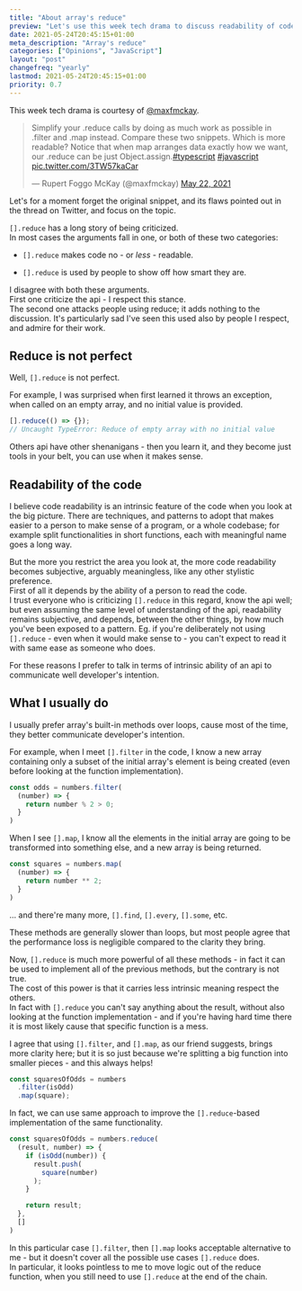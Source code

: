 ```yaml
---
title: "About array's reduce"
preview: "Let's use this week tech drama to discuss readability of code."
date: 2021-05-24T20:45:15+01:00
meta_description: "Array's reduce"
categories: ["Opinions", "JavaScript"]
layout: "post"
changefreq: "yearly"
lastmod: 2021-05-24T20:45:15+01:00
priority: 0.7
---
```


This week tech drama is courtesy of [@maxfmckay](https://twitter.com/maxfmckay).

<blockquote class="twitter-tweet"><p lang="en" dir="ltr">Simplify your .reduce calls by doing as much work as possible in .filter and .map instead. Compare these two snippets. Which is more readable? Notice that when map arranges data exactly how we want, our .reduce can be just Object.assign.<a href="https://twitter.com/hashtag/typescript?src=hash&amp;ref_src=twsrc%5Etfw">#typescript</a> <a href="https://twitter.com/hashtag/javascript?src=hash&amp;ref_src=twsrc%5Etfw">#javascript</a> <a href="https://t.co/3TW57kaCar">pic.twitter.com/3TW57kaCar</a></p>&mdash; Rupert Foggo McKay (@maxfmckay) <a href="https://twitter.com/maxfmckay/status/1396252890721918979?ref_src=twsrc%5Etfw">May 22, 2021</a></blockquote> <script async src="https://platform.twitter.com/widgets.js" charset="utf-8"></script>

Let's for a moment forget the original snippet, and its flaws pointed out in the
thread on Twitter, and focus on the topic.

`[].reduce` has a long story of being criticized.\
In most cases the arguments fall in one, or both of these two categories:

* `[].reduce` makes code no - or *less* - readable.

* `[].reduce` is used by people to show off how smart they are.

I disagree with both these arguments.\
First one criticize the api - I respect this stance.\
The second one attacks people using reduce; it adds nothing to the discussion.
It's particularly sad I've seen this used also by people I respect, and admire for their work.

## Reduce is not perfect

Well, `[].reduce` is not perfect.

For example, I was surprised when first learned it throws an exception, when called on an empty
array, and no initial value is provided.

```js
[].reduce(() => {}); 
// Uncaught TypeError: Reduce of empty array with no initial value
```

Others api have other shenanigans - then you learn it, and they become just tools
in your belt, you can use when it makes sense.

## Readability of the code

I believe code readability is an intrinsic feature of the code when you look at the big picture.
There are techniques, and patterns to adopt that makes easier to a person to make sense of a
program, or a whole codebase; for example split functionalities in short functions, each with meaningful
name goes a long way.

But the more you restrict the area you look at, the more code readability becomes subjective,
arguably meaningless, like any other stylistic preference.\
First of all it depends by the ability of a person to read the code.\
I trust everyone who is criticizing `[].reduce` in this regard, know the api well;
but even assuming the same level of understanding of the api, readability remains subjective,
and depends, between the other things, by how much you've been exposed to a pattern.
Eg. if you're deliberately not using `[].reduce` - even when it would make sense to - you
can't expect to read it with same ease as someone who does.

For these reasons I prefer to talk in terms of intrinsic ability of an api to communicate
well developer's intention.

## What I usually do

I usually prefer array's built-in methods over loops, cause most of the time, they better 
communicate developer's intention.

For example, when I meet `[].filter` in the code, I know a new array containing only a subset
of the initial array's element is being created (even before looking at the function
implementation).

```js
const odds = numbers.filter(
  (number) => {
    return number % 2 > 0;
  }
)
```

When I see `[].map`, I know all the elements in the initial array are going to be transformed
into something else, and a new array is being returned.

```js
const squares = numbers.map(
  (number) => {
    return number ** 2;
  }
)
```

... and there're many more, `[].find`, `[].every`, `[].some`, etc.

These methods are generally slower than loops, but most people agree that the performance loss
is negligible compared to the clarity they bring.

Now, `[].reduce` is much more powerful of all these methods - in fact it can be used to implement
all of the previous methods, but the contrary is not true.\
The cost of this power is that it carries less intrinsic meaning respect the others.\
In fact with `[].reduce` you can't say anything about the result, without also looking at the
function implementation - and if you're having hard time there it is most likely cause
that specific function is a mess.

I agree that using `[].filter`, and `[].map`, as our friend suggests, brings more clarity here;
but it is so just because we're splitting a big function into smaller pieces - and this
always helps!

```js
const squaresOfOdds = numbers
  .filter(isOdd)
  .map(square);
```

In fact, we can use same approach to improve the `[].reduce`-based implementation
of the same functionality.

```js
const squaresOfOdds = numbers.reduce(
  (result, number) => {
    if (isOdd(number)) {
      result.push(
        square(number)
      );
    }

    return result;
  },
  []
)
```

In this particular case `[].filter`, then `[].map` looks acceptable alternative
to me - but it doesn't cover all the possible use cases `[].reduce` does.\
In particular, it looks pointless to me to move logic out of the reduce function, when
you still need to use `[].reduce` at the end of the chain.
